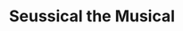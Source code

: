 ---
title: Seussical the Musical
year: 2006
opening_date: 2006-06-09
closing_date: 2006-06-24
layout: productions
image:
image_caption:
image_credit:
playbill: 
category: musicals
details:
  Theatre: Theatre Jacksonville
  Venue: Little Theatre
cast:
  Boy/Jojo: Mitchell Wohl
  Cat in the Hat: Robert Pelaia
  Horton the Elephant: Michael Lipp
  Mr. Mayor of Whoville: Karl Rogers
  Mrs. Mayor of Whoville: Christine Dumars
  Gertrude McFuzz: Carrie Thornton
  Mayzie LaBird: Staci Cobb
  Sour Kangaroo/Young Kangaroo: Lee Hamby
  General Genghis Kahn Schmitz: Erik Anthony DeCicco
  Bird Girl: 
    - Maya Adkins
    - Brittany French
    - Miranda Lawson
  Wickersham Brother: 
    - Josh Waller
    - Julian Goldhagen
    - Jason Goodson
  Grinch/Falsetto Fish/Lion Tamer: Russell Hainline
  Who/Cadet/Fish: Sarah Bartley
  Who/Hunch: 
    - Terry Cecil
    - Kathy Surcey
  Vlad Vladikoff/Who/Hunter/Hunch: Victor Dorfman
  Cindy Lou Who/Cadet: Amanda Harris
  Who/Strongman/Hunch/Judge Yertle the Turtle: Alex Hernandez
  Lion/Who: Jody Kyler
  Who/Cadet/Present: Cecilia Miyares
  Zebra/Who: Rachel Organes
  Max the Dog/Who/Cadet: Tyler Ross
  Who/Circus Performer/Hunter/Hunch: A. Michael Wohl
  Thing 1: Mark Stater
  Thing 2: Geoff Weeks
crew:
  Artistic Director: Shirley Sacks
  Musical Director: Ellen Milligan
  Choreograher: Niki Stokes
  Technical Director: Jeffery L. Wagoner
  Scenic Design: Kelly J. Wagoner
  Lighting Design: Jeffery L. Wagoner
  Costume Design: Audrey Wagner
  Prop Design/Scenic Painting: Lisa Miyares
  Hand Props/Props Mistress: Kristina Elliot
  Assistant to the Director: Shelly Higgins Hughes
  Stage Manager: Nikki Blue
  Assistant Stage Manager: Matthew Calise
  Sound Design: Michael Lipp
  Light Board Operation: Gloria Pepe
  Sound Board Operator: Nikki Blue
  Running Crew: 
    - Aaron Cho
    - Sarah Giles
    - Greg Odenwald
    - Jonathan Sandroni
  Costume Head: Aaron Crosby
  Costume Construction: 
    - Aaron Crosby
    - Skye O'Neil
    - Ashley Potter
    - Lydia Wagoner
  Costume Running Crew: 
    - Michelle Goodman
    - Rhianna Hurt
  Props Running Crew: 
    - Megan Branch
    - Shannon Jones
  Fly Crew: 
    - Matthew Calise
    - Danielle Hudson
  Set Construction: 
    - Tim Allen
    - Nikki Blue
    - Aaron Cho
    - Kristina Elliot
    - Shannon Jones
    - Cecilia Miyares
    - Gabriella Miyares
    - Isabella Miyares
    - Lisa Miyares
    - Greg Odenwald
    - Gloria Pepe
    - Tyler Ross
    - Jonathan Sandroni
  Follow Spot Operator: 
    - Kaila Giovaniello
    - Andrew Hanson
orchestra:
  Keyboard: Ellen Milligan
  Reeds: 
    - Joe Yorio
    - Kim Yorio
  Bass: 
    - Bill McNeiland
    - Sean Tarleton
  Drums: Tony Steve
  Percussion: Jonah Pierre
external_links:
---